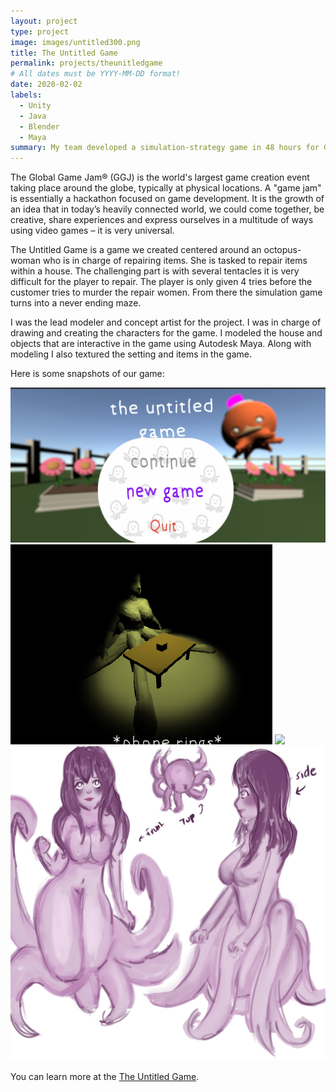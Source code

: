 ```yaml
---
layout: project
type: project
image: images/untitled300.png
title: The Untitled Game
permalink: projects/theunitledgame
# All dates must be YYYY-MM-DD format!
date: 2020-02-02
labels:
  - Unity
  - Java
  - Blender
  - Maya
summary: My team developed a simulation-strategy game in 48 hours for Global Game Jam 2020.
---
```


The Global Game Jam® (GGJ) is the world's largest game creation event taking place around the globe, typically at physical locations. A "game jam" is essentially a hackathon focused on game development. It is the growth of an idea that in today’s heavily connected world, we could come together, be creative, share experiences and express ourselves in a multitude of ways using video games – it is very universal. 

The Untitled Game is a game we created centered around an octopus-woman who is in charge of repairing items. She is tasked to repair items within a house. The challenging part is with several tentacles it is very difficult for the player to repair. The player is only given 4 tries before the customer tries to murder the repair women. From there the simulation game turns into a never ending maze.

I was the lead modeler and concept artist for the project. I was in charge of drawing and creating the characters for the game. I modeled the house and objects that are interactive in the game using Autodesk Maya. Along with modeling I also textured the setting and items in the game. 

Here is some snapshots of our game:

<div class="ui small rounded images">
  <img class="ui image" src="../images/untitledgamemenu.png">
  <img class="ui image" src="../images/cursed.png">
  <img class="ui image" src="../images/octoun.png">
  <img class="ui image" src="../images/otcomom.png">
</div>

You can learn more at the [The Untitled Game](https://globalgamejam.org/2020/games/untitled-game-2).



